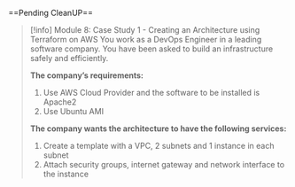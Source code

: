 ==Pending CleanUP==
> [!info] Module 8: Case Study 1 - Creating an Architecture using Terraform on AWS 
> You work as a DevOps Engineer in a leading software company. You have been asked to build an infrastructure safely and efficiently. 
> 
> **The company’s requirements:** 
> 1. Use AWS Cloud Provider and the software to be installed is Apache2 
> 2. Use Ubuntu AMI 
> 
> **The company wants the architecture to have the following services:** 
> 1. Create a template with a VPC, 2 subnets and 1 instance in each subnet 
> 2. Attach security groups, internet gateway and network interface to the instance



